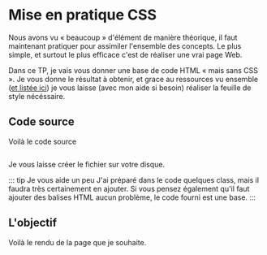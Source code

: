 # Mise en pratique CSS

Nous avons vu « beaucoup » d'élément de manière théorique, il faut maintenant pratiquer pour assimiler l'ensemble des concepts. Le plus simple, et surtout le plus efficace c'est de réaliser une vrai page Web.

Dans ce TP, je vais vous donner une base de code HTML « mais sans CSS ». Je vous donne le résultat à obtenir, et grace au ressources vu ensemble ([et listée ici](/tp/html_css/support.html)) je vous laisse (avec mon aide si besoin) réaliser la feuille de style nécéssaire.

## Code source

Voilà le code source

```html

```

Je vous laisse créer le fichier sur votre disque.

::: tip Je vous aide un peu
J'ai préparé dans le code quelques class, mais il faudra très certainement en ajouter. Si vous pensez également qu'il faut ajouter des balises HTML aucun problème, le code fourni est une base.
:::

## L'objectif

Voilà le rendu de la page que je souhaite.
